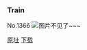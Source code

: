 ### Train
No.1366
![图片不见了~~~](https://imgs.xkcd.com/comics/train.png)

[原址](https://xkcd.com//1366) [下载](https://imgs.xkcd.com/comics/train.png)

